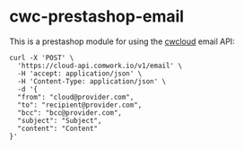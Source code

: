 # cwc-prestashop-email

This is a prestashop module for using the [cwcloud](https://cloud.comwork.io) email API:

```shell
curl -X 'POST' \
  'https://cloud-api.comwork.io/v1/email' \
  -H 'accept: application/json' \
  -H 'Content-Type: application/json' \
  -d '{
  "from": "cloud@provider.com",
  "to": "recipient@provider.com",
  "bcc": "bcc@provider.com",
  "subject": "Subject",
  "content": "Content"
}'
```

